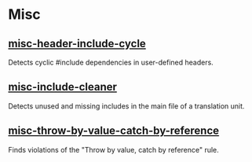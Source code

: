 # Misc

## [misc-header-include-cycle](https://clang.llvm.org/extra/clang-tidy/checks/misc/header-include-cycle.html)

Detects cyclic #include dependencies in user-defined headers.

## [misc-include-cleaner](https://clang.llvm.org/extra/clang-tidy/checks/misc/include-cleaner.html)

Detects unused and missing includes in the main file of a translation unit.

## [misc-throw-by-value-catch-by-reference](https://clang.llvm.org/extra/clang-tidy/checks/misc/throw-by-value-catch-by-reference.html)

Finds violations of the "Throw by value, catch by reference" rule.
